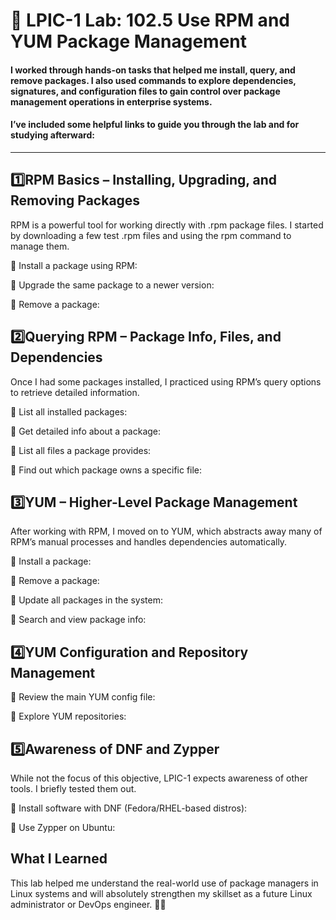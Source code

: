# 🧪 LPIC-1 Lab: 102.5 Use RPM and YUM Package Management

#### I worked through hands-on tasks that helped me install, query, and remove packages. I also used commands to explore dependencies, signatures, and configuration files to gain control over package management operations in enterprise systems.

#### I’ve included some helpful links to guide you through the lab and for studying afterward:

[]()

[]()

[]()

---

## 1️⃣RPM Basics – Installing, Upgrading, and Removing Packages
RPM is a powerful tool for working directly with .rpm package files. I started by downloading a few test .rpm files and using the rpm command to manage them.

🔹 Install a package using RPM:

🔹 Upgrade the same package to a newer version:

🔹 Remove a package:

## 2️⃣Querying RPM – Package Info, Files, and Dependencies
Once I had some packages installed, I practiced using RPM’s query options to retrieve detailed information.

🔹 List all installed packages:

🔹 Get detailed info about a package:

🔹 List all files a package provides:

🔹 Find out which package owns a specific file:

## 3️⃣YUM – Higher-Level Package Management
After working with RPM, I moved on to YUM, which abstracts away many of RPM’s manual processes and handles dependencies automatically.

🔹 Install a package:

🔹 Remove a package:

🔹 Update all packages in the system:

🔹 Search and view package info:

## 4️⃣YUM Configuration and Repository Management

🔹 Review the main YUM config file:

🔹 Explore YUM repositories:

## 5️⃣Awareness of DNF and Zypper
While not the focus of this objective, LPIC-1 expects awareness of other tools. I briefly tested them out.

🔹 Install software with DNF (Fedora/RHEL-based distros):

🔹 Use Zypper on Ubuntu:

## What I Learned
This lab helped me understand the real-world use of package managers in Linux systems and will absolutely strengthen my skillset as a future Linux administrator or DevOps engineer. 💪🐧

























































